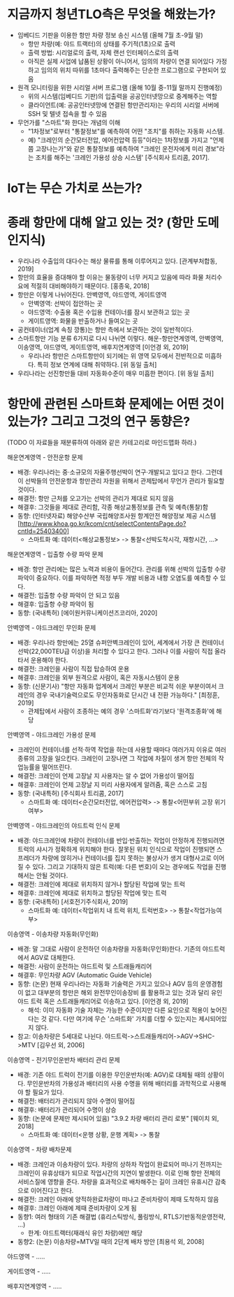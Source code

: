 # 지금까지 청년TLO측은 무엇을 해왔는가?

* 임베디드 기판을 이용한 항만 차량 정보 송신 시스템 (올해 7월 초-9월 말)
  * 항만 차량(예: 야드 트랙터)의 상태를 주기적(1초)으로 출력
  * 출력 방법: 시리얼로의 출력, 자체 랜선 인터페이스로의 출력
  * 아직은 실제 사업에 납품된 상황이 아니어서, 임의의 차량이 연결 되어있다 가정하고 임의의 위치 따위를 1초마다 출력해주는 단순한 프로그램으로 구현되어 있음
* 원격 모니터링을 위한 시리얼 서버 프로그램 (올해 10월 중-11월 말까지 진행예정)
  * 위의 시스템(임베디드 기판)의 입출력을 공공인터넷망으로 중계해주는 역할
  * 클라이언트(예: 공공인터넷망에 연결된 항만관리자)는 우리의 시리얼 서버에 SSH 및 텔넷 접속을 할 수 있음
* 무언가를 "스마트"화 한다는 개념의 이해
  * "1차정보"로부터 "통찰정보"를 예측하여 어떤 "조치"를 취하는 자동화 시스템.
  * 예) "크레인의 순간모터전압, 에어컨압력 등등"이라는 1차정보를 가지고 "언제쯤 고장나는가"와 같은 통찰정보를 예측하여 "크레인 운전자에게 미리 경보"라는 조치를 해주는 '크레인 가용성 상승 시스템' [주식회사 트리콤, 2017].

# IoT는 무슨 가치로 쓰는가?



# 종래 항만에 대해 알고 있는 것? (항만 도메인지식)

* 우리나라 수출입의 대다수는 해상 물류를 통해 이루어지고 있다. [관계부처합동, 2019]
* 항만의 효율을 증대해야 할 이유는 물동량이 너무 커지고 있음에 따라 화물 처리수요에 적절히 대비해야하기 때문이다. [홍종욱, 2018]
* 항만은 이렇게 나뉘어진다. 안벽영역, 야드영역, 게이트영역
  * 안벽영역: 선박이 접안하는 곳
  * 야드영역: 수출용 혹은 수입용 컨테이너를 잠시 보관하고 있는 곳
  * 게이트영역: 화물을 반출하거나 들여오는 곳
* 공컨테이너(업계 속칭 깡통)는 항만 측에서 보관하는 것이 일반적이다.
* 스마트항만 기능 분류 6가지로 다시 나뉘면 이렇다. 해운-항만연계영역, 안벽영역, 이송영역, 야드영역, 게이트영역, 배후지연계영역 [이언경 외, 2019]
  * 우리나라 항만은 스마트항만이 되기에는 위 영역 모두에서 전반적으로 미흡하다. 특히 정보 연계에 대해 취약하다. [위 동일 출처]
* 우리나라는 선진항만들 대비 자동화수준이 매우 미흡한 편이다. [위 동일 출처]


# 항만에 관련된 스마트화 문제에는 어떤 것이 있는가? 그리고 그것의 연구 동향은?

(TODO 이 자료들을 재분류하여 아래와 같은 카테고리로 마인드맵화 하라.)

해운연계영역 - 안전운항 문제
* 배경: 우리나라는 중·소규모의 자율주행선박이 연구·개발되고 있다고 한다. 그런데 이 선박들의 안전운항과 항만관리 자원을 위해서 관제탑에서 무언가 관리가 필요할 것이다.
* 해결전: 항만 근처를 오고가는 선박의 관리가 제대로 되지 않음
* 해결후: 그것들을 제대로 관리함, 각종 해상교통정보를 관측 및 예측(통찰)함
* 동향: (인터넷자료) 해양수산부 국립해양조사원 항계안전 해양정보 제공 시스템 [http://www.khoa.go.kr/kcom/cnt/selectContentsPage.do?cntId=25403400]
  * 스마트화 예: 데이터<해상교통정보> -> 통찰<선박도착시각, 재항시간, ...>


해운연계영역 - 입출항 수량 파악 문제
* 배경: 항만 관리에는 많은 노력과 비용이 들어간다. 관리를 위해 선박의 입출항 수량 파악이 중요하다. 이를 파악하면 적정 부두 개발 비용과 내항 오염도를 예측할 수 있다.
* 해결전: 입출항 수량 파악이 안 되고 있음
* 해결후: 입출항 수량 파악이 됨
* 동향: (국내특허) [에이원커뮤니케이션즈코리아, 2020]


안벽영역 - 야드크레인 무인화 문제

* 배경: 우리나라 항만에는 25열 슈퍼안벽크레인이 있어, 세계에서 가장 큰 컨테이너선박(22,000TEU급 이상)을 처리할 수 있다고 한다. 그러나 이를 사람이 직접 올라 타서 운용해야 한다.
* 해결전: 크레인을 사람이 직접 탑승하여 운용
* 해결후: 크레인을 외부 원격으로 사람이, 혹은 자동시스템이 운용
* 동향: (신문기사) "항만 자동화 업계에서 크레인 부분은 비교적 쉬운 부분이여서 크레인의 경우 국내기술력으로도 무인자동화로 단시간 내 전환 가능하다." [최정훈, 2019]
  * 관제탑에서 사람이 조종하는 예의 경우 '스마트화'라기보다 '원격조종화'에 해당

안벽영역 - 야드크레인 가용성 문제

* 크레인이 컨테이너를 선적·하역 작업을 하는데 사용할 때마다 여러가지 이유로 여러 종류의 고장을 일으킨다. 크레인이 고장나면 그 작업에 차질이 생겨 항만 전체의 작업능률을 떨어뜨린다.
* 해결전: 크레인이 언제 고장날 지 사용자는 알 수 없어 가용성이 떨어짐
* 해결후: 크레인이 언제 고장날 지 미리 사용자에게 알려줌, 혹은 스스로 고침
* 동향: (국내특허) [주식회사 트리콤, 2017]
  * 스마트화 예: 데이터<순간모터전압, 에어컨압력> -> 통찰<어떤부위 고장 위기 여부>


안벽영역 - 야드크레인의 야드트럭 인식 문제
* 배경: 야드크레인에 차량이 컨테이너를 반입·반출하는 작업이 안정하게 진행되려면 트럭의 샤시가 정확하게 위치해야 한다. 잘못된 위치 인식으로 작업이 진행되면 스프레더가 차량에 얹히거나 컨테이너를 집지 못하는 불상사가 생겨 대형사고로 이어질 수 있다. 그리고 기대하지 않은 트럭(예: 다른 번호)이 오는 경우에도 작업을 진행해서는 안될 것이다. 
* 해결전: 크레인에 제대로 위치하지 않거나 할당된 작업에 맞는 트럭
* 해결후: 크레인에 제대로 위치하고 할당된 작업에 맞는 트럭
* 동향: (국내특허) [서호전기주식회사, 2019]
  * 스마트화 예: 데이터<작업위치 내 트럭 위치, 트럭번호> -> 통찰<작업가능여부>


이송영역 - 이송차량 자동화(무인화)
* 배경: 말 그대로 사람이 운전하던 이송차량을 자동화(무인화)한다. 기존의 야드트럭에서 AGV로 대체한다.
* 해결전: 사람이 운전하는 야드트럭 및 스트래들캐리어
* 해결후: 무인차량 AGV (Automatic Guide Vehicle)
* 동향: (논문) 현재 우리나라는 자동화 기술력은
가지고 있으나 AGV 등의 운영경험이 없고 대부분의 항만은 해외 완전무인이송장비
를 활용하고 있는 것과 달리 유인 야드 트럭 혹은 스트래들캐리어로 이송하고 있다. [이언경 외, 2019]
  * 해석: 이미 자동화 기술 자체는 가능한 수준이지만 다른 요인으로 적용이 늦어진다는 것 같다. 다만 여기에 무슨 '스마트화' 가치를 더할 수 있는지는 제시되어있지 않다.
* 참고: 이송차량은 5세대로 나뉜다. 야드트럭->스트래들캐리어->AGV->SHC->MTV [김우선 외, 2006]


이송영역 - 전기무인운반차 배터리 관리 문제
* 배경: 기존 야드 트럭이 전기를 이용한 무인운반차(예: AGV)로 대체될 때의 상황이다. 무인운반차의 가용성과 배터리의 사용 수명을 위해 배터리를 과학적으로 사용해야 할 필요가 있다.
* 해결전: 배터리가 관리되지 않아 수명이 떨어짐
* 해결후: 배터리가 관리되어 수명이 상승
* 동향: (논문에 문제만 제시되어 있음) "3.9.2 차량 배터리 관리 로봇" [웨이치 외, 2018]
  * 스마트화 예: 데이터<운행 상황, 운행 계획> -> 통찰<??>


이송영역 - 차량 배차문제
* 배경: 크레인과 이송차량이 있다. 차량의 상하차 작업이 완료되어 떠나기 전까지는 크레인이 유휴상태가 되므로 작업시간의 지연이 발생한다. 이로 인해 항만 전체의 서비스질에 영향을 준다. 차량을 효과적으로 배차해주는 길이 크레인 유휴시간 감축으로 이어진다고 한다.
* 해결전: 크레인 아래에 양적하완료차량이 떠나고 준비차량이 제때 도착하지 않음
* 해결후: 크레인 아래에 제때 준비차량이 오게 됨
* 동향1: 여러 형태의 기존 해결법 (휴리스틱방식, 풀링방식, RTLS기반동적운영전략, ...)
  * 한계: 야드트랙터(재래식 유인 차량)에만 해당
* 동향2: (논문) 이송차량=MTV일 때의 2단계 배차 방안 [최용석 외, 2008]


야드영역 - .....

게이트영역 - .....

배후지연계영역 - .....
